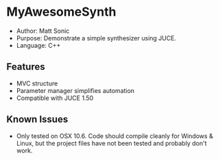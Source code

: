 # MyAwesomeSynth

* Author: Matt Sonic
* Purpose: Demonstrate a simple synthesizer using JUCE.
* Language: C++

## Features

* MVC structure
* Parameter manager simplifies automation
* Compatible with JUCE 1.50

## Known Issues

* Only tested on OSX 10.6. Code should compile cleanly for Windows & Linux, but the project files have not been tested and probably don't work.

